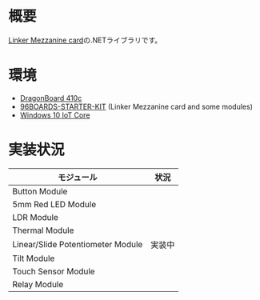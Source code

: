 # 概要

[Linker Mezzanine card](http://www.96boards.org/product/linker-mezzanine-starter-kit/)の.NETライブラリです。

# 環境

- [DragonBoard 410c](http://www.chip1stop.com/dispDetail.do?partId=ARRD-0000033)
- [96BOARDS-STARTER-KIT](http://www.chip1stop.com/dispDetail.do?partId=LINS-0000001) (Linker Mezzanine card and some modules)
- [Windows 10 IoT Core](https://developer.microsoft.com/ja-jp/windows/iot)

# 実装状況

モジュール|状況
-|-
Button Module|
5mm Red LED Module|
LDR Module|
Thermal Module|
Linear/Slide Potentiometer Module|実装中
Tilt Module|
Touch Sensor Module|
Relay Module|
